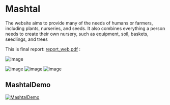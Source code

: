 # Mashtal
The website aims to provide many of the needs of humans or farmers, including plants, nurseries, and seeds. It also combines everything a person needs to create their own nursery, such as equipment, soil, baskets, seedlings, and trees

This is final report:
[report_web.pdf](https://github.com/HalaJabi/Mashtal/files/15497133/report_web.pdf)
:

![image](https://github.com/HalaJabi/Mashtal/assets/124292985/3ba40043-bc22-4d29-9828-22ca93f246f0)

![image](https://github.com/HalaJabi/Mashtal/assets/124292985/109eaa6c-9149-471b-90b5-1f67ecf1cf42)
![image](https://github.com/HalaJabi/Mashtal/assets/124292985/4911a8d9-45a1-4edc-a2c6-efc9b680c1b9)
![image](https://github.com/user-attachments/assets/f4930b4d-ef31-4f2e-9ede-4df21396ef34)

## MashtalDemo
[![MashtalDemo](https://img.youtube.com/vi/HkCcr1nMIw4/0.jpg)](https://youtu.be/HkCcr1nMIw4)




